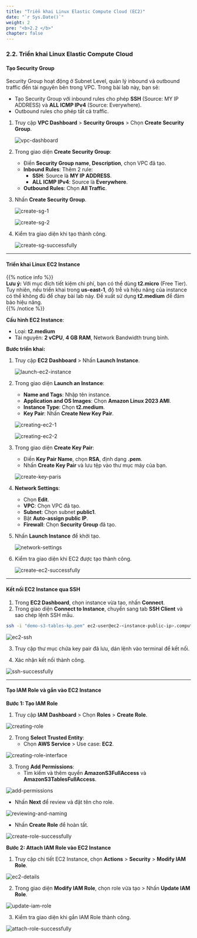 ```yaml
---
title: "Triển khai Linux Elastic Compute Cloud (EC2)"
date: "`r Sys.Date()`"
weight: 2
pre: "<b>2.2 </b>"
chapter: false
---
```


### 2.2. Triển khai Linux Elastic Compute Cloud

#### Tạo Security Group

Security Group hoạt động ở Subnet Level, quản lý inbound và outbound traffic đến tài nguyên bên trong VPC. Trong bài lab này, bạn sẽ:

- Tạo Security Group với inbound rules cho phép **SSH** (Source: MY IP ADDRESS) và **ALL ICMP IPv4** (Source: Everywhere).
- Outbound rules cho phép tất cả traffic.

1. Truy cập **VPC Dashboard** > **Security Groups** > Chọn **Create Security Group**.

   ![vpc-dashboard](/images/2-preparation-(root)/2-deploying-linux-EC2/image.png)

2. Trong giao diện **Create Security Group**:

   - Điền **Security Group name**, **Description**, chọn VPC đã tạo.
   - **Inbound Rules**: Thêm 2 rule:
     - **SSH**: Source là **MY IP ADDRESS**.
     - **ALL ICMP IPv4**: Source là **Everywhere**.
   - **Outbound Rules**: Chọn **All Traffic**.

3. Nhấn **Create Security Group**.

   ![create-sg-1](/images/2-preparation-(root)/2-deploying-linux-EC2/image-1.png)

   ![create-sg-2](/images/2-preparation-(root)/2-deploying-linux-EC2/image-2.png)

4. Kiểm tra giao diện khi tạo thành công.

   ![create-sg-successfully](/images/2-preparation-(root)/2-deploying-linux-EC2/image-3.png)

---

#### Triển khai Linux EC2 Instance

{{% notice info %}}  
**Lưu ý:** Với mục đích tiết kiệm chi phí, bạn có thể dùng **t2.micro** (Free Tier). Tuy nhiên, nếu triển khai trong **us-east-1**, độ trễ và hiệu năng của instance có thể không đủ để chạy bài lab này. Đề xuất sử dụng **t2.medium** để đảm bảo hiệu năng.  
{{% /notice %}}

**Cấu hình EC2 Instance**:

- Loại: **t2.medium**
- Tài nguyên: **2 vCPU**, **4 GB RAM**, Network Bandwidth trung bình.

**Bước triển khai:**

1. Truy cập **EC2 Dashboard** > Nhấn **Launch Instance**.

   ![launch-ec2-instance](/images/2-preparation-(root)/2-deploying-linux-EC2/image-4.png)

2. Trong giao diện **Launch an Instance**:
   - **Name and Tags**: Nhập tên instance.
   - **Application and OS Images**: Chọn **Amazon Linux 2023 AMI**.
   - **Instance Type**: Chọn **t2.medium**.
   - **Key Pair**: Nhấn **Create New Key Pair**.

   ![creating-ec2-1](/images/2-preparation-(root)/2-deploying-linux-EC2/image-5.png)

   ![creating-ec2-2](/images/2-preparation-(root)/2-deploying-linux-EC2/image-6.png)

3. Trong giao diện **Create Key Pair**:
   - Điền **Key Pair Name**, chọn **RSA**, định dạng **.pem**.
   - Nhấn **Create Key Pair** và lưu tệp vào thư mục máy của bạn.

   ![create-key-paris](/images/2-preparation-(root)/2-deploying-linux-EC2/image-7.png)

4. **Network Settings**:

   - Chọn **Edit**.
   - **VPC**: Chọn VPC đã tạo.
   - **Subnet**: Chọn subnet **public1**.
   - Bật **Auto-assign public IP**.
   - **Firewall**: Chọn **Security Group** đã tạo.

5. Nhấn **Launch Instance** để khởi tạo.

   ![network-settings](/images/2-preparation-(root)/2-deploying-linux-EC2/image-8.png)

6. Kiểm tra giao diện khi EC2 được tạo thành công.

   ![create-ec2-successfully](/images/2-preparation-(root)/2-deploying-linux-EC2/image-9.png)

---

#### Kết nối EC2 Instance qua SSH

1. Trong **EC2 Dashboard**, chọn instance vừa tạo, nhấn **Connect**.
2. Trong giao diện **Connect to Instance**, chuyển sang tab **SSH Client** và sao chép lệnh SSH mẫu.

```bash
ssh -i "demo-s3-tables-kp.pem" ec2-user@ec2-<instance-public-ip>.compute-<region>.amazonaws.com
```

![ec2-ssh](/images/2-preparation-(root)/2-deploying-linux-EC2/image-10.png)

3. Truy cập thư mục chứa key pair đã lưu, dán lệnh vào terminal để kết nối.

4. Xác nhận kết nối thành công.

![ssh-successfully](/images/2-preparation-(root)/2-deploying-linux-EC2/image-11.png)

---

#### Tạo IAM Role và gắn vào EC2 Instance

**Bước 1: Tạo IAM Role**

1. Truy cập **IAM Dashboard** > Chọn **Roles** > **Create Role**.

![creating-role](/images/2-preparation-(root)/2-deploying-linux-EC2/image-12.png)

2. Trong **Select Trusted Entity**:
   - Chọn **AWS Service** > Use case: **EC2**.

![creating-role-interface](/images/2-preparation-(root)/2-deploying-linux-EC2/image-13.png)

3. Trong **Add Permissions**:
   - Tìm kiếm và thêm quyền **AmazonS3FullAccess** và **AmazonS3TablesFullAccess**.

![add-permissions](/images/2-preparation-(root)/2-deploying-linux-EC2/image-14.png)

   - Nhấn **Next** để review và đặt tên cho role.

![reviewing-and-naming](/images/2-preparation-(root)/2-deploying-linux-EC2/image-15.png)

   - Nhấn **Create Role** để hoàn tất.

![create-role-successfully](/images/2-preparation-(root)/2-deploying-linux-EC2/image-16.png)



**Bước 2: Attach IAM Role vào EC2 Instance**

1. Truy cập chi tiết EC2 Instance, chọn **Actions** > **Security** > **Modify IAM Role**.

![ec2-details](/images/2-preparation-(root)/2-deploying-linux-EC2/image-17.png)

2. Trong giao diện **Modify IAM Role**, chọn role vừa tạo > Nhấn **Update IAM Role**.

![update-iam-role](/images/2-preparation-(root)/2-deploying-linux-EC2/image-18.png)

3. Kiểm tra giao diện khi gắn IAM Role thành công.

![attach-role-successfully](/images/2-preparation-(root)/2-deploying-linux-EC2/image-19.png)
